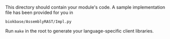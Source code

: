 This directory should contain your module's code.
A sample implementation file has been provided for you in

```biokbase/AssemblyRAST/Impl.py```

Run `make` in the root to generate your language-specific client libraries.
